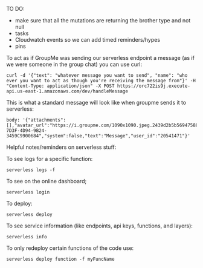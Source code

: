 TO DO:
- make sure that all the mutations are returning the brother type and not null
- tasks
- Cloudwatch events so we can add timed reminders/hypes
- pins


To act as if GroupMe was sending our serverless endpoint a message (as if we were someone in the group chat) you can use curl:
```
curl -d '{"text": "whatever message you want to send", "name": "who ever you want to act as though you're receiving the message from"}' -H "Content-Type: application/json" -X POST https://orc722is9j.execute-api.us-east-1.amazonaws.com/dev/handleMessage
```

This is what a standard message will look like when groupme sends it to serverless:
```
body: '{"attachments":[],"avatar_url":"https://i.groupme.com/1090x1090.jpeg.2439d2b5b56947588772e0dcb8018810","created_at":1544626900,"group_id":"36851875","id":"154462690079386792","name":"Guajiro","sender_id":"20541471","sender_type":"user","source_guid":"BD562DBF-7D3F-4D94-9B24-3459C9900684","system":false,"text":"Message","user_id":"20541471"}'
```

Helpful notes/reminders on serverless stuff:

To see logs for a specific function:
```
serverless logs -f
```

To see on the online dashboard;
```
serverless login
```

To deploy:
```
serverless deploy
```

To see service information (like endpoints, api keys, functions, and layers):
```
serverless info
```

To only redeploy certain functions of the code use:
```
serverless deploy function -f myFuncName
```